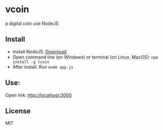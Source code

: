# vcoin
a digital coin use NodeJS
## Install
  * Install NodeJS. [Download](https://nodejs.org)
  * Open command line (on Windows) or terminal (on Linux, MacOS):
  `npm install -g tcoin`
  * After install. Run
  `node app.js`
## Use:
  Open link: [http://localhost:3000](http://localhost:3000)
## License
MIT

